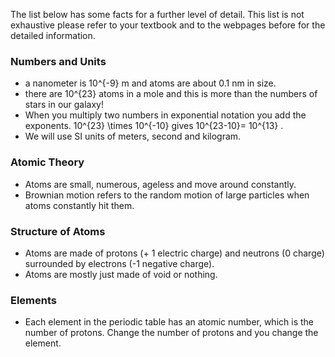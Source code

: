 The list below  has some facts for a further level of detail. This list is not exhaustive please refer to your textbook and to the webpages before for the detailed information.

### Numbers and Units

- a nanometer is  <lrn-math>10^{-9} </lrn-math> m and atoms are about 0.1 nm in size.
- there are  <lrn-math>10^{23} </lrn-math> atoms in a mole and this is more than the numbers of stars in our galaxy!
- When you multiply two numbers in exponential notation you add the exponents.  <lrn-math>10^{23} \times 10^{-10} </lrn-math> gives  <lrn-math>10^{23-10}= 10^{13} </lrn-math>.
- We will use SI units of meters, second and kilogram.

### Atomic Theory

- Atoms are small, numerous, ageless and move around constantly.
- Brownian motion refers to the random motion of large particles when atoms constantly hit them.

### Structure of Atoms

- Atoms are made of protons (+ 1 electric charge) and neutrons (0 charge) surrounded by electrons (-1 negative charge).
- Atoms are mostly just made of void or nothing.

### Elements

- Each element in the periodic table has an atomic number, which is the number of protons. Change the number of protons and you change the element.
